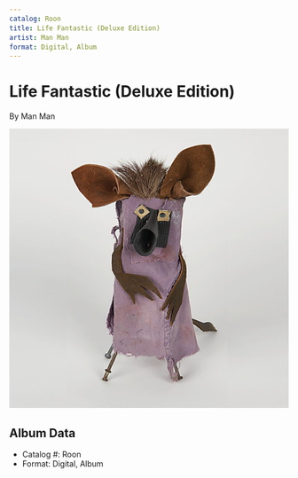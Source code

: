 ```yaml
---
catalog: Roon
title: Life Fantastic (Deluxe Edition)
artist: Man Man
format: Digital, Album
---
```


# Life Fantastic (Deluxe Edition)

By Man Man

![](../../assets/albumcovers/Man_Man-Life_Fantastic_Deluxe_Edition.png)

## Album Data

- Catalog #: Roon
- Format: Digital, Album

